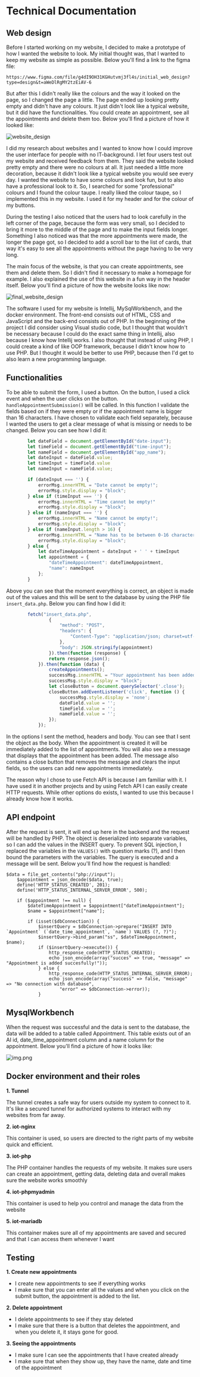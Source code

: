 # Technical Documentation

## Web design

Before I started working on my website, I decided to make a prototype of how I wanted the website to look. My initial 
thought was, that I wanted to keep my website as simple as possible. Below you'll find a link to the figma file:

```https://www.figma.com/file/g4dI9OH31KGHutvmj3fl4s/initial_web_design?type=design&t=aWeDlRgMY2tzEiAV-6```

But after this I didn't really like the colours and the way it looked on the page, so I changed the page a little. The 
page ended up looking pretty empty and didn't have any colours. It just didn't look like a typical website, but it did
have the functionalities. You could create an appointment, see all the appointments and delete them too. Below you'll 
find a picture of how it looked like:

![website_design](../assets/website.png)

I did my research about websites and I wanted to know how I could improve the user interface for people with no IT-background.
I let four users test out my website and received feedback from them. They said the website looked pretty empty and 
there were no colours at all. It just needed a little more decoration, because it didn't look like a typical website 
you would see every day. I wanted the website to have some colours and look fun, but to also have a professional look 
to it. So, I searched for some "professional" colours and I found the colour taupe. I really liked the colour taupe, 
so I implemented this in my website. I used it for my header and for the colour of my buttons.

During the testing I also noticed that the users had to look carefully in the left corner of the page, because the form 
was very small, so I decided to bring it more to the middle of the page and to make the input fields longer. Something 
I also noticed was that the more appointments were made, the longer the page got, so I decided to add a scroll bar to 
the list of cards, that way it's easy to see all the appointments without the page having to be very long. 

The main focus of the website, is that you can create appointments, see them and delete them. So I didn't find it 
necessary to make a homepage for example. I also explained the use of this website in a fun way in the header itself.
Below you'll find a picture of how the website looks like now:

![final_website_design](../assets/final_website.png)


The software I used for my website is Intellij, MySqlWorkbench, and the docker environment. The front-end consists out of 
HTML, CSS and JavaScript and the back-end consists out of PHP. In the beginning of the project I did consider using 
Visual studio code, but I thought that wouldn't be necessary because I could do the exact same thing in Intellij, 
also because I know how Intellij works. I also thought that instead of using PHP, I could create a kind of like OOP 
framework, because I didn't know how to use PHP. But I thought it would be better to use PHP, because then I'd get to 
also learn a new programming language. 


## Functionalities

To be able to submit the form, I used a button. On the button, I used a click event and when the user clicks on the 
button. `handleAppointmentSubmission()` will be called. In this function I validate the fields based on if they were empty
or if the appointment name is bigger than 16 characters. I have chosen to validate each field separately, because I wanted
the users to get a clear message of what is missing or needs to be changed. Below you can see how I did it: 

```javascript
        let dateField = document.getElementById("date-input");
        let timeField = document.getElementById("time-input");
        let nameField = document.getElementById("app_name");
        let dateInput = dateField.value;
        let timeInput = timeField.value
        let nameInput = nameField.value;

        if (dateInput === '') {
            errorMsg.innerHTML = "Date cannot be empty!";
            errorMsg.style.display = "block";
        } else if (timeInput === '') {
            errorMsg.innerHTML = "Time cannot be empty!"
            errorMsg.style.display = "block";
        } else if (nameInput === '') {
            errorMsg.innerHTML = "Name cannot be empty!";
            errorMsg.style.display = "block";
        } else if (nameInput.length > 16) {
            errorMsg.innerHTML = "Name has to be between 0-16 characters";
            errorMsg.style.display = "block";
        } else {
            let dateTimeAppointment = dateInput + ' ' + timeInput
            let appointment = {
                "dateTimeAppointment": dateTimeAppointment,
                "name": nameInput
            };
        }
```

Above you can see that the moment everything is correct, an object is made out of the values and this will be sent to the
database by using the PHP file `insert_data.php`. Below you can find how I did it:

```javascript
        fetch("insert_data.php",
                {
                    "method": "POST",
                    "headers": {
                        "Content-Type": "application/json; charset=utf-8"
                    },
                    "body": JSON.stringify(appointment)
                }).then(function (response) {
                return response.json();
            }).then(function (data) {
                createAppointments();
                successMsg.innerHTML = "Your appointment has been added!" + `<span class="close">&times;</span>`;
                successMsg.style.display = "block";
                let closeButton = document.querySelector('.close');
                closeButton.addEventListener('click', function () {
                    successMsg.style.display = 'none';
                    dateField.value = '';
                    timeField.value = '';
                    nameField.value = '';
                });
            });
```

In the options I sent the method, headers and body. You can see that I sent the object as the body. When the appointment
is created it will be immediately added to the list of appointments. You will also see a message that displays that the 
appointment has been added. The message also contains a close button that removes the message and clears the input
fields, so the users can add new appointments immediately. 

The reason why I chose to use Fetch API is because I am familiar with it. I have used it in another projects and by using
Fetch API I can easily create HTTP requests. While other options do exists, I wanted to use this because I already know
how it works.


## API endpoint

After the request is sent, it will end up here in the backend and the request will be handled by PHP. The object is 
deserialized into separate variables, so I can add the values in the INSERT query. To prevent SQL injection, I replaced
the variables in the `VALUES()` with question marks (?), and I then bound the parameters with the variables. The query is
executed and a message will be sent. Below you'll find how the request is handled:
```injectablephp
$data = file_get_contents("php://input");
    $appointment = json_decode($data, true);
    define('HTTP_STATUS_CREATED', 201);
    define('HTTP_STATUS_INTERNAL_SERVER_ERROR', 500);

    if ($appointment !== null) {
        $dateTimeAppointment = $appointment["dateTimeAppointment"];
        $name = $appointment["name"];

        if (isset($dbConnection)) {
            $insertQuery = $dbConnection->prepare("INSERT INTO `Appointment` (`date_time_appointment`, `name`) VALUES (?, ?)");
            $insertQuery->bind_param("ss", $dateTimeAppointment, $name);
            if ($insertQuery->execute()) {
                http_response_code(HTTP_STATUS_CREATED);
                echo json_encode(array("succes" => true, "message" => "Appointment is added succesfully!"));
            } else {
                http_response_code(HTTP_STATUS_INTERNAL_SERVER_ERROR);
                echo json_encode(array("success" => false, "message" => "No connection with database",
                    "error" => $dbConnection->error));
            }
```

## MysqlWorkbench

When the request was successful and the data is sent to the database, the data will be added to a table called Appointment.
This table exists out of an AI id, date_time_appointment column and a name column for the appointment. Below you'll find
a picture of how it looks like:

![img.png](../assets/img.png)


## Docker environment and their roles

**1. Tunnel**

The tunnel creates a safe way for users outside my system to connect to it. It's like a secured tunnel for authorized 
systems to interact with my websites from far away. 

**2. iot-nginx**

This container is used, so users are directed to the right parts of my website quick and efficient. 

**3. iot-php**

The PHP container handles the requests of my website. It makes sure users can create an appointment, getting data, deleting
data and overall makes sure the website works smoothly

**4. iot-phpmyadmin**

This container is used to help you control and manage the data from the website

**5. iot-mariadb**

This container makes sure all of my appointments are saved and secured and that I can access them whenever I want

## Testing 

**1. Create new appointments**

- I create new appointments to see if everything works
- I make sure that you can enter all the values and when you click on the submit button, the appointment is added to 
the list. 

**2. Delete appointment**

- I delete appointments to see if they stay deleted
- I make sure that there is a button that deletes the appointment, and when you delete it, it stays gone for good.

**3. Seeing the appointments**

- I make sure I can see the appointments that I have created already
- I make sure that when they show up, they have the name, date and time of the appointment




